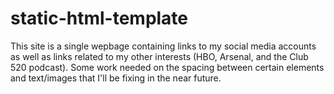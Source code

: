 # static-html-template

This site is a single wepbage containing links to my social media accounts as well as links related to my other interests (HBO, Arsenal, and the Club 520 podcast).
Some work needed on the spacing between certain elements and text/images that I'll be fixing in the near future.
